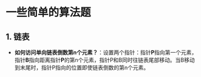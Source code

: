 # 一些简单的算法题

## 1. 链表
* **如何访问单向链表倒数第n个元素？**：设置两个指针：指针**P**指向第一个元素，指针**B**指向距离指针**P**的第n个元素，指针P和B同时往链表尾部移动。当B移动到末尾时，指针P指向的位置即使链表倒数的第n个元素。
